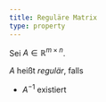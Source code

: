 ```yaml
---
title: Reguläre Matrix
type: property
---
```


Sei $A \in \mathbb{R}^{m \times n}$.

$A$ heißt *regulär*, falls
- $A^{-1}$ existiert